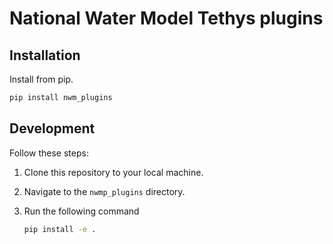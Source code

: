 # National Water Model Tethys plugins

## Installation

Install from pip.

```bash
pip install nwm_plugins
```

## Development

Follow these steps:

1. Clone this repository to your local machine.
2. Navigate to the `nwmp_plugins` directory.
3. Run the following command

   ```bash
   pip install -e .
   ```
